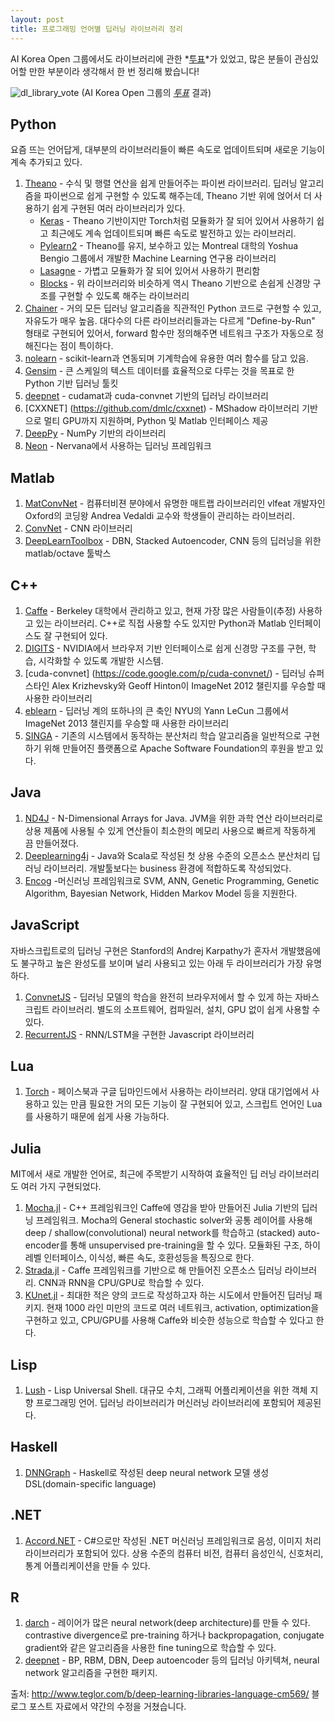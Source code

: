 ```yaml
---
layout: post
title: 프로그래밍 언어별 딥러닝 라이브러리 정리
---
```


AI Korea Open 그룹에서도 라이브러리에 관한 *[투표](https://www.facebook.com/groups/AIKoreaOpen/permalink/1029968110370632/)*가 있었고, 많은 분들이 관심있어할 만한 부분이라 생각해서 한 번 정리해 봤습니다!

![dl_library_vote](https://raw.githubusercontent.com/aikorea/aikorea.github.io/9d063d4221aaf88a7d64c71340f3962bdd6f31ef/images/DL_lib_vote.PNG)
(AI Korea Open 그룹의 *[투표](https://www.facebook.com/groups/AIKoreaOpen/permalink/1029968110370632/)* 결과)


## Python
요즘 뜨는 언어답게, 대부분의 라이브러리들이 빠른 속도로 업데이트되며 새로운 기능이 계속 추가되고 있다. 

1. [Theano](http://deeplearning.net/software/theano) - 수식 및 행렬 연산을 쉽게 만들어주는 파이썬 라이브러리. 딥러닝 알고리즘을 파이썬으로 쉽게 구현할 수 있도록 해주는데, Theano 기반 위에 얹어서 더 사용하기 쉽게 구현된 여러 라이브러리가 있다.
   * [Keras](http://keras.io/) - Theano 기반이지만 Torch처럼 모듈화가 잘 되어 있어서 사용하기 쉽고 최근에도 계속 업데이트되며 빠른 속도로 발전하고 있는 라이브러리.
   * [Pylearn2](http://deeplearning.net/software/pylearn2/) - Theano를 유지, 보수하고 있는 Montreal 대학의 Yoshua Bengio 그룹에서 개발한 Machine Learning 연구용 라이브러리
   * [Lasagne](https://github.com/Lasagne/Lasagne) - 가볍고 모듈화가 잘 되어 있어서 사용하기 편리함
   * [Blocks](https://github.com/mila-udem/blocks) - 위 라이브러리와 비슷하게 역시 Theano 기반으로 손쉽게 신경망 구조를 구현할 수 있도록 해주는 라이브러리 
2. [Chainer](http://chainer.org/) - 거의 모든 딥러닝 알고리즘을 직관적인 Python 코드로 구현할 수 있고, 자유도가 매우 높음. 대다수의 다른 라이브러리들과는 다르게 "Define-by-Run" 형태로 구현되어 있어서, forward 함수만 정의해주면 네트워크 구조가 자동으로 정해진다는 점이 특이하다.
3. [nolearn](https://github.com/dnouri/nolearn) - scikit-learn과 연동되며 기계학습에 유용한 여러 함수를 담고 있음.
4. [Gensim](http://radimrehurek.com/gensim/) - 큰 스케일의 텍스트 데이터를 효율적으로 다루는 것을 목표로 한 Python 기반 딥러닝 툴킷
5. [deepnet](https://github.com/nitishsrivastava/deepnet) - cudamat과 cuda-convnet 기반의 딥러닝 라이브러리
6. [CXXNET] (https://github.com/dmlc/cxxnet) - MShadow 라이브러리 기반으로 멀티 GPU까지 지원하며, Python 및 Matlab 인터페이스 제공
7. [DeepPy](https://github.com/andersbll/deeppy) - NumPy 기반의 라이브러리
8. [Neon](https://github.com/NervanaSystems/neon) - Nervana에서 사용하는 딥러닝 프레임워크

## Matlab
1. [MatConvNet](http://www.vlfeat.org/matconvnet/) - 컴퓨터비젼 분야에서 유명한 매트랩 라이브러리인 vlfeat 개발자인 Oxford의 코딩왕 Andrea Vedaldi 교수와 학생들이 관리하는 라이브러리. 
2. [ConvNet](https://github.com/sdemyanov/ConvNet) - CNN 라이브러리
3. [DeepLearnToolbox](https://github.com/rasmusbergpalm/DeepLearnToolbox) - DBN, Stacked Autoencoder, CNN 등의 딥러닝을 위한 matlab/octave 툴박스

## C++
1. [Caffe](http://caffe.berkeleyvision.org/) - Berkeley 대학에서 관리하고 있고, 현재 가장 많은 사람들이(추정) 사용하고 있는 라이브러리. C++로 직접 사용할 수도 있지만 Python과 Matlab 인터페이스도 잘 구현되어 있다.
2. [DIGITS](https://developer.nvidia.com/digits) - NVIDIA에서 브라우저 기반 인터페이스로 쉽게 신경망 구조를 구현, 학습, 시각화할 수 있도록 개발한 시스템.
3. [cuda-convnet] (https://code.google.com/p/cuda-convnet/) - 딥러닝 슈퍼스타인 Alex Krizhevsky와 Geoff Hinton이 ImageNet 2012 챌린지를 우승할 때 사용한 라이브러리
4. [eblearn](http://sourceforge.net/projects/eblearn/) - 딥러닝 계의 또하나의 큰 축인 NYU의 Yann LeCun 그룹에서 ImageNet 2013 챌린지를 우승할 때 사용한 라이브러리
5. [SINGA](http://www.comp.nus.edu.sg/~dbsystem/singa/) - 기존의 시스템에서 동작하는 분산처리 학습 알고리즘을 일반적으로 구현하기 위해 만들어진 플랫폼으로 Apache Software Foundation의 후원을 받고 있다.

## Java
1. [ND4J](http://nd4j.org/) - N-Dimensional Arrays for Java. JVM을 위한 과학 연산 라이브러리로 상용 제품에 사용될 수 있게 연산들이 최소한의 메모리 사용으로 빠르게 작동하게 끔 만들어졌다.
2. [Deeplearning4j](http://deeplearning4j.org/) - Java와 Scala로 작성된 첫 상용 수준의 오픈소스 분산처리 딥러닝 라이브러리. 개발툴보다는 business 환경에 적합하도록 작성되었다.
3. [Encog](http://www.heatonresearch.com/encog) -머신러닝 프레임워크로 SVM, ANN, Genetic Programming, Genetic Algorithm, Bayesian Network, Hidden Markov Model 등을 지원한다.

## JavaScript
자바스크립트로의 딥러닝 구현은 Stanford의 Andrej Karpathy가 혼자서 개발했음에도 불구하고 높은 완성도를 보이며 널리 사용되고 있는 아래 두 라이브러리가 가장 유명하다.

1. [ConvnetJS](http://cs.stanford.edu/people/karpathy/convnetjs/) - 딥러닝 모델의 학습을 완전히 브라우저에서 할 수 있게 하는 자바스크립트 라이브러리. 별도의 소프트웨어, 컴파일러, 설치, GPU 없이 쉽게 사용할 수 있다.
2. [RecurrentJS](https://github.com/karpathy/recurrentjs) - RNN/LSTM을 구현한 Javascript 라이브러리

## Lua
1. [Torch](http://torch.ch/) - 페이스북과 구글 딥마인드에서 사용하는 라이브러리. 양대 대기업에서 사용하고 있는 만큼 필요한 거의 모든 기능이 잘 구현되어 있고, 스크립트 언어인 Lua를 사용하기 때문에 쉽게 사용 가능하다.

## Julia
MIT에서 새로 개발한 언어로, 최근에 주목받기 시작하여 효율적인 딥 러닝 라이브러리도 여러 가지 구현되었다.

1. [Mocha.jl](https://github.com/pluskid/Mocha.jl) - C++ 프레임워크인 Caffe에 영감을 받아 만들어진 Julia 기반의 딥러닝 프레임워크. Mocha의 General stochastic solver와 공통 레이어를 사용해 deep / shallow(convolutional) neural network를 학습하고 (stacked) auto-encoder를 통해 unsupervised pre-training을 할 수 있다. 모듈화된 구조, 하이 레벨 인터페이스, 이식성, 빠른 속도, 호환성등을 특징으로 한다.
2. [Strada.jl](https://github.com/pcmoritz/Strada.jl) - Caffe 프레임워크를 기반으로 해 만들어진 오픈소스 딥러닝 라이브러리. CNN과 RNN을 CPU/GPU로 학습할 수 있다.
3. [KUnet.jl](https://github.com/denizyuret/KUnet.jl) - 최대한 적은 양의 코드로 작성하고자 하는 시도에서 만들어진 딥러닝 패키지. 현재 1000 라인 미만의 코드로 여러 네트워크, activation, optimization을 구현하고 있고, CPU/GPU를 사용해 Caffe와 비슷한 성능으로 학습할 수 있다고 한다.

## Lisp
1. [Lush](http://lush.sourceforge.net/) - Lisp Universal Shell. 대규모 수치, 그래픽 어플리케이션을 위한 객체 지향 프로그래밍 언어. 딥러닝 라이브러리가 머신러닝 라이브러리에 포함되어 제공된다.

## Haskell
1. [DNNGraph](https://github.com/ajtulloch/dnngraph) - Haskell로 작성된 deep neural network 모델 생성 DSL(domain-specific language)

## .NET
1. [Accord.NET](http://accord-framework.net/) - C#으로만 작성된 .NET 머신러닝 프레임워크로 음성, 이미지 처리 라이브러리가 포함되어 있다. 상용 수준의 컴퓨터 비전, 컴퓨터 음성인식, 신호처리, 통계 어플리케이션을 만들 수 있다.

## R
1. [darch](http://cran.um.ac.ir/web/packages/darch/index.html) - 레이어가 많은 neural network(deep architecture)를 만들 수 있다. contrastive divergence로 pre-training 하거나 backpropagation, conjugate gradient와 같은 알고리즘을 사용한 fine tuning으로 학습할 수 있다.
2. [deepnet](https://cran.r-project.org/web/packages/deepnet/index.html) - BP, RBM, DBN, Deep autoencoder 등의 딥러닝 아키텍쳐, neural network 알고리즘을 구현한 패키지.

출처: http://www.teglor.com/b/deep-learning-libraries-language-cm569/ 블로그 포스트 자료에서 약간의 수정을 거쳤습니다.
